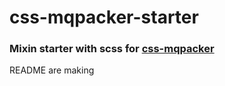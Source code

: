 # css-mqpacker-starter

### Mixin starter with scss for [css-mqpacker](https://www.npmjs.com/package/css-mqpacker)

README are making
